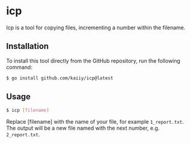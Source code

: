 # icp

Icp is a tool for copying files, incrementing a number within the filename.

## Installation

To install this tool directly from the GitHub repository, run the following command:

```sh
$ go install github.com/kaiiy/icp@latest
```

## Usage

```sh
$ icp [filename]
```

Replace [filename] with the name of your file, for example `1_report.txt`. The output will be a new file named with the next number, e.g. `2_report.txt`.